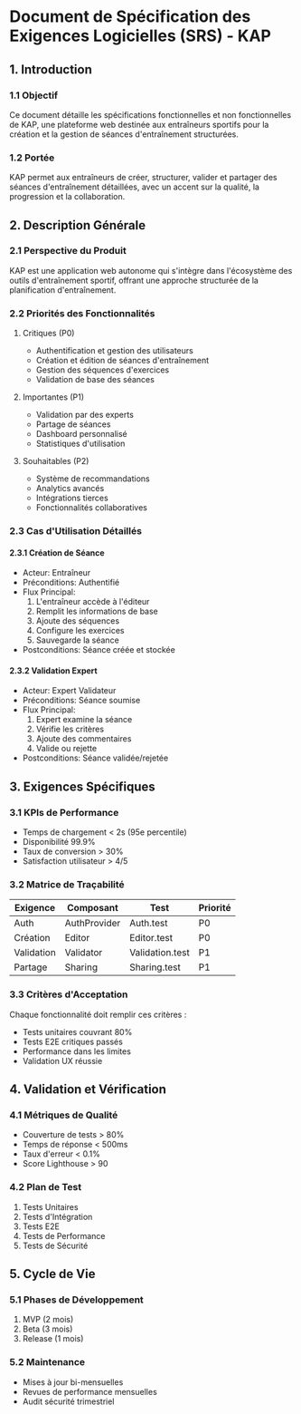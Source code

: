 
# Document de Spécification des Exigences Logicielles (SRS) - KAP

## 1. Introduction

### 1.1 Objectif
Ce document détaille les spécifications fonctionnelles et non fonctionnelles de KAP, une plateforme web destinée aux entraîneurs sportifs pour la création et la gestion de séances d'entraînement structurées.

### 1.2 Portée
KAP permet aux entraîneurs de créer, structurer, valider et partager des séances d'entraînement détaillées, avec un accent sur la qualité, la progression et la collaboration.

## 2. Description Générale

### 2.1 Perspective du Produit
KAP est une application web autonome qui s'intègre dans l'écosystème des outils d'entraînement sportif, offrant une approche structurée de la planification d'entraînement.

### 2.2 Priorités des Fonctionnalités
1. Critiques (P0)
   - Authentification et gestion des utilisateurs
   - Création et édition de séances d'entraînement
   - Gestion des séquences d'exercices
   - Validation de base des séances

2. Importantes (P1)
   - Validation par des experts
   - Partage de séances
   - Dashboard personnalisé
   - Statistiques d'utilisation

3. Souhaitables (P2)
   - Système de recommandations
   - Analytics avancés
   - Intégrations tierces
   - Fonctionnalités collaboratives

### 2.3 Cas d'Utilisation Détaillés

#### 2.3.1 Création de Séance
- Acteur: Entraîneur
- Préconditions: Authentifié
- Flux Principal:
  1. L'entraîneur accède à l'éditeur
  2. Remplit les informations de base
  3. Ajoute des séquences
  4. Configure les exercices
  5. Sauvegarde la séance
- Postconditions: Séance créée et stockée

#### 2.3.2 Validation Expert
- Acteur: Expert Validateur
- Préconditions: Séance soumise
- Flux Principal:
  1. Expert examine la séance
  2. Vérifie les critères
  3. Ajoute des commentaires
  4. Valide ou rejette
- Postconditions: Séance validée/rejetée

## 3. Exigences Spécifiques

### 3.1 KPIs de Performance
- Temps de chargement < 2s (95e percentile)
- Disponibilité 99.9%
- Taux de conversion > 30%
- Satisfaction utilisateur > 4/5

### 3.2 Matrice de Traçabilité

| Exigence | Composant | Test | Priorité |
|----------|-----------|------|----------|
| Auth | AuthProvider | Auth.test | P0 |
| Création | Editor | Editor.test | P0 |
| Validation | Validator | Validation.test | P1 |
| Partage | Sharing | Sharing.test | P1 |

### 3.3 Critères d'Acceptation
Chaque fonctionnalité doit remplir ces critères :
- Tests unitaires couvrant 80%
- Tests E2E critiques passés
- Performance dans les limites
- Validation UX réussie

## 4. Validation et Vérification

### 4.1 Métriques de Qualité
- Couverture de tests > 80%
- Temps de réponse < 500ms
- Taux d'erreur < 0.1%
- Score Lighthouse > 90

### 4.2 Plan de Test
1. Tests Unitaires
2. Tests d'Intégration
3. Tests E2E
4. Tests de Performance
5. Tests de Sécurité

## 5. Cycle de Vie

### 5.1 Phases de Développement
1. MVP (2 mois)
2. Beta (3 mois)
3. Release (1 mois)

### 5.2 Maintenance
- Mises à jour bi-mensuelles
- Revues de performance mensuelles
- Audit sécurité trimestriel
